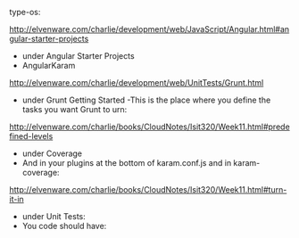 type-os:

http://elvenware.com/charlie/development/web/JavaScript/Angular.html#angular-starter-projects
- under Angular Starter Projects
- AngularKaram

http://elvenware.com/charlie/development/web/UnitTests/Grunt.html
- under Grunt Getting Started
-This is the place where you define the tasks you want Grunt to urn:

http://elvenware.com/charlie/books/CloudNotes/Isit320/Week11.html#predefined-levels
 - under Coverage
 - And in your plugins at the bottom of karam.conf.js and in karam-coverage:

http://elvenware.com/charlie/books/CloudNotes/Isit320/Week11.html#turn-it-in
 - under Unit Tests:
 - You code should have: